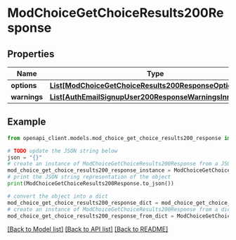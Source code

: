 # ModChoiceGetChoiceResults200Response


## Properties

Name | Type | Description | Notes
------------ | ------------- | ------------- | -------------
**options** | [**List[ModChoiceGetChoiceResults200ResponseOptionsInner]**](ModChoiceGetChoiceResults200ResponseOptionsInner.md) |  | 
**warnings** | [**List[AuthEmailSignupUser200ResponseWarningsInner]**](AuthEmailSignupUser200ResponseWarningsInner.md) |  | [optional] 

## Example

```python
from openapi_client.models.mod_choice_get_choice_results200_response import ModChoiceGetChoiceResults200Response

# TODO update the JSON string below
json = "{}"
# create an instance of ModChoiceGetChoiceResults200Response from a JSON string
mod_choice_get_choice_results200_response_instance = ModChoiceGetChoiceResults200Response.from_json(json)
# print the JSON string representation of the object
print(ModChoiceGetChoiceResults200Response.to_json())

# convert the object into a dict
mod_choice_get_choice_results200_response_dict = mod_choice_get_choice_results200_response_instance.to_dict()
# create an instance of ModChoiceGetChoiceResults200Response from a dict
mod_choice_get_choice_results200_response_from_dict = ModChoiceGetChoiceResults200Response.from_dict(mod_choice_get_choice_results200_response_dict)
```
[[Back to Model list]](../README.md#documentation-for-models) [[Back to API list]](../README.md#documentation-for-api-endpoints) [[Back to README]](../README.md)


